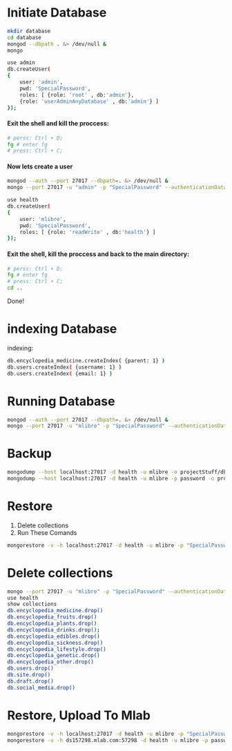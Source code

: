 Initiate Database
=========================

```bash
mkdir database
cd database
mongod --dbpath . &> /dev/null &
mongo

use admin
db.createUser(
{
	user: 'admin',
	pwd: 'SpecialPassword',
	roles: [ {role: 'root' , db:'admin'},
	{role: 'userAdminAnyDatabase' , db:'admin'} ]
});
```
#### Exit the shell and kill the proccess:
```bash
# perss: Ctrl + D;
fg # enter fg
# press: Ctrl + C;
```
#### Now lets create a user
```bash
mongod --auth --port 27017 --dbpath=. &> /dev/null &
mongo --port 27017 -u "admin" -p "SpecialPassword" --authenticationDatabase "admin"

use health
db.createUser(
{
	user: 'mlibre',
	pwd: 'SpecialPassword',
	roles: [ {role: 'readWrite' , db:'health'} ]
});
```
#### Exit the shell, kill the proccess and back to the main directory:
```bash
# perss: Ctrl + D;
fg # enter fg
# press: Ctrl + C;
cd ..
```
Done!

indexing Database
==========================
indexing:
```bash
db.encyclopedia_medicine.createIndex( {parent: 1} )
db.users.createIndex( {username: 1} )
db.users.createIndex( {email: 1} )
```

Running Database
=========================
```bash
mongod --auth --port 27017 --dbpath=. &> /dev/null &
mongo --port 27017 -u "mlibre" -p "SpecialPassword" --authenticationDatabase "health"
```


Backup
==========================
```bash
mongodump --host localhost:27017 -d health -u mlibre -o projectStuff/db_dump/
mongodump --host localhost:27017 -d health -u mlibre -p password -o projectStuff/db_dump/
```

Restore
==========================
1. Delete collections
2. Run These Comands
```bash
mongorestore -v -h localhost:27017 -d health -u mlibre -p "SpecialPassword" related/projectStuff/backups/db/DBbak-2018-09-02-01:00:01/health
```

Delete collections
==========================
```bash
mongo --port 27017 -u "mlibre" -p "SpecialPassword" --authenticationDatabase "health"
use health
show collections
db.encyclopedia_medicine.drop()
db.encyclopedia_fruits.drop()
db.encyclopedia_plants.drop()
db.encyclopedia_drinks.drop();
db.encyclopedia_edibles.drop()
db.encyclopedia_sickness.drop()
db.encyclopedia_lifestyle.drop()
db.encyclopedia_genetic.drop()
db.encyclopedia_other.drop()
db.users.drop()
db.site.drop()
db.draft.drop()
db.social_media.drop()
```


Restore, Upload To Mlab
==========================
```bash
mongorestore -v -h localhost:27017 -d health -u mlibre -p "SpecialPassword" health/projectStuff/db_backups/DBbak-17-08-25-06\:23\:54/health/
mongorestore -v -h ds157298.mlab.com:57298 -d health -u mlibre -p password projectStuff/db_dump/health/
```